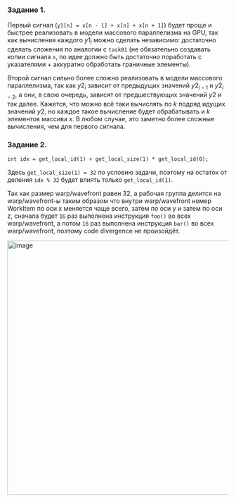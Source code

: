 ### Задание 1.

Первый сигнал (`y1[n] = x[n - 1] + x[n] + x[n + 1]`) будет проще и быстрее реализовать в модели массового параллелизма на GPU, так как вычисления каждого $y1_i$ можно сделать независимо: достаточно сделать сложения по аналогии с `task01` (не обязательно создавать копии сигнала `x`, по идее должно быть достаточно поработать с указателями + аккуратно обработать граничные элементы).

Второй сигнал сильно более сложно реализовать в модели массового параллелизма, так как $y2_i$ зависит от предыдущих значений $y2_{i-1}$ и $y2_{i-2}$, а они, в свою очередь, зависят от предшествующих значений $y2$ и так далее. Кажется, что можно всё таки вычислять по $k$ подряд идущих значений $y2$, но каждое такое вычисление будет обрабатывать и $k$ элементов массива $x$. В любом случае, это заметно более сложные вычисления, чем для первого сигнала.

### Задание 2.

`int idx = get_local_id(1) + get_local_size(1) * get_local_id(0);`

Здесь `get_local_size(1) = 32` по условию задачи, поэтому на остаток от деления `idx % 32` будет влиять только `get_local_id(1)`.

Так как размер warp/wavefront равен 32, а рабочая группа делится на warp/wavefront-ы таким образом что внутри warp/wavefront номер WorkItem по оси x меняется чаще всего, затем по оси y и затем по оси z, сначала будет `16` раз выполнена инструкция `foo()` во всех warp/wavefront, а потом `16` раз выполнена инструкция `bar()` во всех warp/wavefront, поэтому code divergence не произойдёт.

<img width="577" alt="image" src="https://github.com/I-7/GPGPUTasks2023/assets/54836310/7ed1ef87-6d4f-4f0c-a165-8829db16b9c5">
